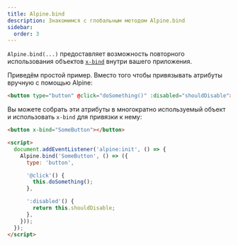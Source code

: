 ```yaml
---
title: Alpine.bind
description: Знакомимся с глобальным методом Alpine.bind
sidebar:
  order: 3
---
```


`Alpine.bind(...)` предоставляет возможность повторного использования объектов [`x-bind`](/directives/bind#прямая-привязка-директив-alpine) внутри вашего приложения.

Приведём простой пример. Вместо того чтобы привязывать атрибуты вручную с помощью Alpine:

```html
<button type="button" @click="doSomething()" :disabled="shouldDisable"></button>
```

Вы можете собрать эти атрибуты в многократно используемый объект и использовать `x-bind` для привязки к нему:

```html "Alpine.bind"
<button x-bind="SomeButton"></button>

<script>
  document.addEventListener('alpine:init', () => {
    Alpine.bind('SomeButton', () => ({
      type: 'button',

      '@click'() {
        this.doSomething();
      },

      ':disabled'() {
        return this.shouldDisable;
      },
    }));
  });
</script>
```
